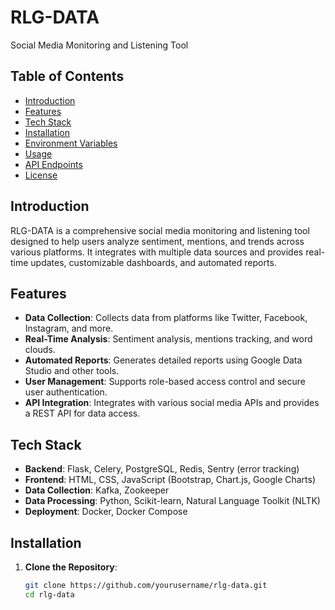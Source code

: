 # RLG-DATA
Social Media Monitoring and Listening Tool

## Table of Contents
- [Introduction](#introduction)
- [Features](#features)
- [Tech Stack](#tech-stack)
- [Installation](#installation)
- [Environment Variables](#environment-variables)
- [Usage](#usage)
- [API Endpoints](#api-endpoints)
- [License](#license)

## Introduction
RLG-DATA is a comprehensive social media monitoring and listening tool designed to help users analyze sentiment, mentions, and trends across various platforms. It integrates with multiple data sources and provides real-time updates, customizable dashboards, and automated reports.

## Features
- **Data Collection**: Collects data from platforms like Twitter, Facebook, Instagram, and more.
- **Real-Time Analysis**: Sentiment analysis, mentions tracking, and word clouds.
- **Automated Reports**: Generates detailed reports using Google Data Studio and other tools.
- **User Management**: Supports role-based access control and secure user authentication.
- **API Integration**: Integrates with various social media APIs and provides a REST API for data access.

## Tech Stack
- **Backend**: Flask, Celery, PostgreSQL, Redis, Sentry (error tracking)
- **Frontend**: HTML, CSS, JavaScript (Bootstrap, Chart.js, Google Charts)
- **Data Collection**: Kafka, Zookeeper
- **Data Processing**: Python, Scikit-learn, Natural Language Toolkit (NLTK)
- **Deployment**: Docker, Docker Compose

## Installation

1. **Clone the Repository**:
   ```bash
   git clone https://github.com/yourusername/rlg-data.git
   cd rlg-data
